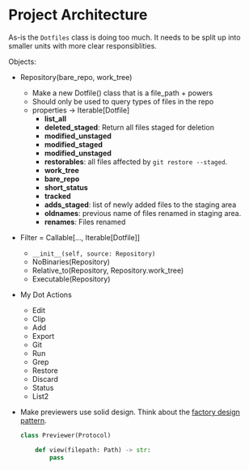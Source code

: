 # Project Architecture

As-is the `Dotfiles` class is doing too much. It needs to be split up into
smaller units with more clear responsiblities.

Objects:

- Repository(bare_repo, work_tree)
    - Make a new Dotfile() class that is a file_path + powers
    - Should only be used to query types of files in the repo
    - properties -> Iterable[Dotfile]
        - **list_all**
        - **deleted_staged**: Return all files staged for deletion
        - **modified_unstaged**
        - **modified_staged**
        - **modified_unstaged**
        - **restorables**: all files affected by `git restore --staged`.
        - **work_tree**
        - **bare_repo**
        - **short_status**
        - **tracked**
        - **adds_staged**: list of newly added files to the staging area
        - **oldnames**: previous name of files renamed in staging area.
        - **renames**: Files renamed

- Filter = Callable[..., Iterable[Dotfile]]
    - `__init__(self, source: Repository)`
    - NoBinaries(Repository)
    - Relative_to(Repository, Repository.work_tree)
    - Executable(Repository)


- My Dot Actions
    - Edit
    - Clip
    - Add
    - Export
    - Git
    - Run
    - Grep
    - Restore
    - Discard
    - Status
    - List2

- Make previewers use solid design. Think about the [factory design
  pattern][factory].

    ```python
    class Previewer(Protocol)

        def view(filepath: Path) -> str:
            pass
    ```


[factory]: <https://www.geeksforgeeks.org/factory-method-python-design-patterns/>
"Factory Method - Python Design Patterns @ GeeksforGeeks"
